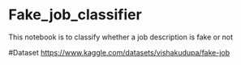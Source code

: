 # Fake_job_classifier
This notebook is to classify whether a job description is fake or not

#Dataset
https://www.kaggle.com/datasets/vishakudupa/fake-job
